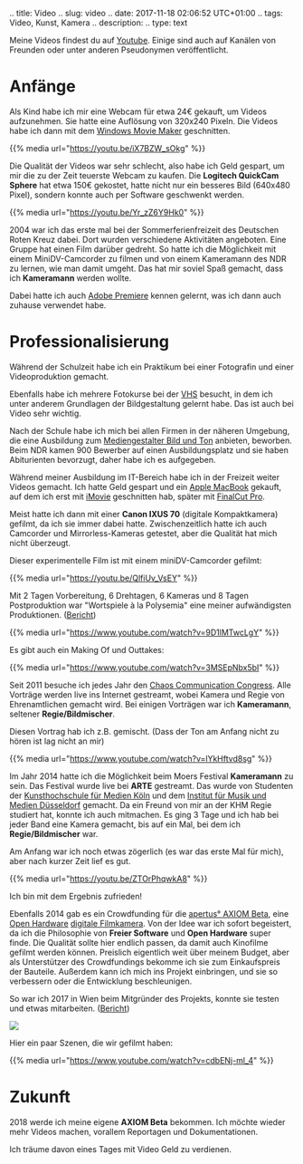 .. title: Video
.. slug: video
.. date: 2017-11-18 02:06:52 UTC+01:00
.. tags: Video, Kunst, Kamera
.. description:
.. type: text

Meine Videos findest du auf [Youtube](https://www.youtube.com/user/d4v1d4k). Einige sind auch auf Kanälen von Freunden oder unter anderen Pseudonymen veröffentlicht.

# Anfänge

Als Kind habe ich mir eine Webcam für etwa 24€ gekauft, um Videos aufzunehmen. Sie hatte eine Auflösung von 320x240 Pixeln. Die Videos habe ich dann mit dem [Windows Movie Maker](https://de.wikipedia.org/wiki/Windows_Movie_Maker) geschnitten.

{{% media url="https://youtu.be/iX7BZW_sOkg" %}}

Die Qualität der Videos war sehr schlecht, also habe ich Geld gespart, um mir die zu der Zeit teuerste Webcam zu kaufen. Die **Logitech QuickCam Sphere** hat etwa 150€ gekostet, hatte nicht nur ein besseres Bild (640x480 Pixel), sondern konnte auch per Software geschwenkt werden.

{{% media url="https://youtu.be/Yr_zZ6Y9Hk0" %}}

2004 war ich das erste mal bei der Sommerferienfreizeit des Deutschen Roten Kreuz dabei. Dort wurden verschiedene Aktivitäten angeboten. Eine Gruppe hat einen Film darüber gedreht. So hatte ich die Möglichkeit mit einem MiniDV-Camcorder zu filmen und von einem Kameramann des NDR zu lernen, wie man damit umgeht. Das hat mir soviel Spaß gemacht, dass ich **Kameramann** werden wollte.

Dabei hatte ich auch [Adobe Premiere](https://de.wikipedia.org/wiki/Adobe_Premiere) kennen gelernt, was ich dann auch zuhause verwendet habe.

# Professionalisierung

Während der Schulzeit habe ich ein Praktikum bei einer Fotografin und einer Videoproduktion gemacht.

Ebenfalls habe ich mehrere Fotokurse bei der [VHS](https://de.wikipedia.org/wiki/Volkshochschule) besucht, in dem ich unter anderem Grundlagen der Bildgestaltung gelernt habe. Das ist auch bei Video sehr wichtig.

Nach der Schule habe ich mich bei allen Firmen in der näheren Umgebung, die eine Ausbildung zum [Mediengestalter Bild und Ton](https://de.wikipedia.org/wiki/Mediengestalter_Bild_und_Ton) anbieten, beworben. Beim NDR kamen 900 Bewerber auf einen Ausbildungsplatz und sie haben Abiturienten bevorzugt, daher habe ich es aufgegeben.

Während meiner Ausbildung im IT-Bereich habe ich in der Freizeit weiter Videos gemacht. Ich hatte Geld gespart und ein [Apple MacBook](https://de.wikipedia.org/wiki/MacBook) gekauft, auf dem ich erst mit [iMovie](https://de.wikipedia.org/wiki/IMovie) geschnitten hab, später mit [FinalCut Pro](https://de.wikipedia.org/wiki/Final_Cut_Pro).

Meist hatte ich dann mit einer **Canon IXUS 70** (digitale Kompaktkamera) gefilmt, da ich sie immer dabei hatte. Zwischenzeitlich hatte ich auch Camcorder und Mirrorless-Kameras getestet, aber die Qualität hat mich nicht überzeugt.

Dieser experimentelle Film ist mit einem miniDV-Camcorder gefilmt:

{{% media url="https://youtu.be/QlfiUv_VsEY" %}}

Mit 2 Tagen Vorbereitung, 6 Drehtagen, 6 Kameras und 8 Tagen Postproduktion war "Wortspiele à la Polysemia" eine meiner aufwändigsten Produktionen. ([Bericht](/blog/1272-wortspiele-a-la-polysemia/))

{{% media url="https://www.youtube.com/watch?v=9D1lMTwcLgY" %}}

Es gibt auch ein Making Of und Outtakes:

{{% media url="https://www.youtube.com/watch?v=3MSEpNbx5bI" %}}

Seit 2011 besuche ich jedes Jahr den [Chaos Communication Congress](https://de.wikipedia.org/wiki/Chaos_Communication_Congress). Alle Vorträge werden live ins Internet gestreamt, wobei Kamera und Regie von Ehrenamtlichen gemacht wird. Bei einigen Vorträgen war ich **Kameramann**, seltener **Regie/Bildmischer**.

Diesen Vortrag hab ich z.B. gemischt. (Dass der Ton am Anfang nicht zu hören ist lag nicht an mir)

{{% media url="https://www.youtube.com/watch?v=lYkHftvd8sg" %}}

Im Jahr 2014 hatte ich die Möglichkeit beim Moers Festival **Kameramann** zu sein. Das Festival wurde live bei **ARTE** gestreamt. Das wurde von Studenten der [Kunsthochschule für Medien Köln](https://www.khm.de/home/) und dem [Institut für Musik und Medien Düsseldorf](http://www.rsh-duesseldorf.de/institute/institut-fuer-musik-und-medien/) gemacht. Da ein Freund von mir an der KHM Regie studiert hat, konnte ich auch mitmachen. Es ging 3 Tage und ich hab bei jeder Band eine Kamera gemacht, bis auf ein Mal, bei dem ich **Regie/Bildmischer** war.

Am Anfang war ich noch etwas zögerlich (es war das erste Mal für mich), aber nach kurzer Zeit lief es gut.

{{% media url="https://youtu.be/ZTOrPhqwkA8" %}}

Ich bin mit dem Ergebnis zufrieden!

Ebenfalls 2014 gab es ein Crowdfunding für die [apertus° AXIOM Beta](https://www.apertus.org/axiom-beta), eine [Open Hardware](https://de.wikipedia.org/wiki/Open-Source-Hardware) [digitale Filmkamera](https://de.wikipedia.org/wiki/Digitale_Kinokamera). Von der Idee war ich sofort begeistert, da ich die Philosophie von **Freier Software** und **Open Hardware** super finde. Die Qualität sollte hier endlich passen, da damit auch Kinofilme gefilmt werden können. Preislich eigentlich weit über meinem Budget, aber als Unterstützer des Crowdfundings bekomme ich sie zum Einkaufspreis der Bauteile. Außerdem kann ich mich ins Projekt einbringen, und sie so verbessern oder die Entwicklung beschleunigen.

So war ich 2017 in Wien beim Mitgründer des Projekts, konnte sie testen und etwas mitarbeiten. ([Bericht](https://apertus.org/one-week-with-the-axiom-team-article-nov-2017))

<a class="image-reference" href="/images/davidak-using-apertus-AXIOM-Beta-Prototype.jpg"><img src="/images/davidak-using-apertus-AXIOM-Beta-Prototype.thumbnail.jpg"></a>

Hier ein paar Szenen, die wir gefilmt haben:

{{% media url="https://www.youtube.com/watch?v=cdbENj-ml_4" %}}

# Zukunft

2018 werde ich meine eigene **AXIOM Beta** bekommen. Ich möchte wieder mehr Videos machen, vorallem Reportagen und Dokumentationen.

Ich träume davon eines Tages mit Video Geld zu verdienen.
